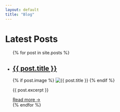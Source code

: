 ```yaml
---
layout: default
title: "Blog"
---
```


<h1>Latest Posts</h1>

<ul class="posts">
  {% for post in site.posts %}
    <li>
      <h2><a href="{{ post.url }}">{{ post.title }}</a></h2>
      {% if post.image %}
        <img src="{{ post.image }}" alt="{{ post.title }}" style="max-width:300px;">
      {% endif %}
      <p>{{ post.excerpt }}</p>
      <a href="{{ post.url }}">Read more →</a>
    </li>
  {% endfor %}
</ul>
